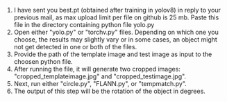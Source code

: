 1. I have sent you best.pt (obtained after training in yolov8) in reply to your previous mail, as max upload limit per file on github is 25 mb. Paste this file in the directory containing python file yolo.py
2. Open either "yolo.py" or "torchv.py" files. Depending on which one you choose, the results may slightly vary or in some cases, an object might not get detected in one or both of the files.
3. Provide the path of the template image and test image as input to the choosen python file.
4. After running the file, it will generate two cropped images: "cropped_templateimage.jpg" and "cropped_testimage.jpg".
5. Next, run either "circle.py", "FLANN.py", or "tempmatch.py".
6. The output of this step will be the rotation of the object in degrees.

